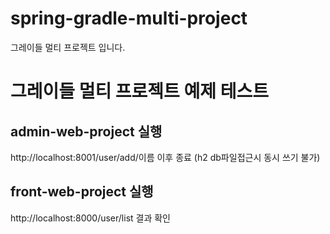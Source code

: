 # spring-gradle-multi-project
그레이들 멀티 프로젝트 입니다.

# 그레이들 멀티 프로젝트 예제 테스트

## admin-web-project 실행
http://localhost:8001/user/add/이름
이후 종료 (h2 db파일접근시 동시 쓰기 불가)

## front-web-project 실행
http://localhost:8000/user/list
결과 확인
